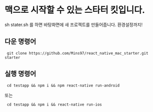 # 맥으로 시작할 수 있는 스타터 킷입니다.
 sh stater.sh 를 하면 바탕화면에 새 프로젝트를 만들어줍니다.
 환경설정까지!
## 다운 명령어
```
 git clone https://github.com/Mins97/react_native_mac_starter.git starter
```
## 실행 명령어
```
 cd testapp && npm i && npm react-native run-android
```
 또는
```
 cd testapp && npm i && react-native run-ios
```